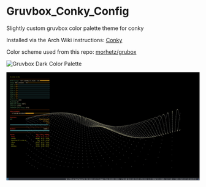 # Gruvbox_Conky_Config
Slightly custom gruvbox color palette theme for conky

Installed via the Arch Wiki instructions: [Conky](https://wiki.archlinux.org/index.php/conky)

Color scheme used from this repo: [morhetz/grubox](https://github.com/morhetz/gruvbox)

![Gruvbox Dark Color Palette](https://camo.githubusercontent.com/cdb2f2e986c564b515c0c698e6c45b4ab5d725a9/687474703a2f2f692e696d6775722e636f6d2f776136363678672e706e67)

![Screenshot](conky_desktop.png)
